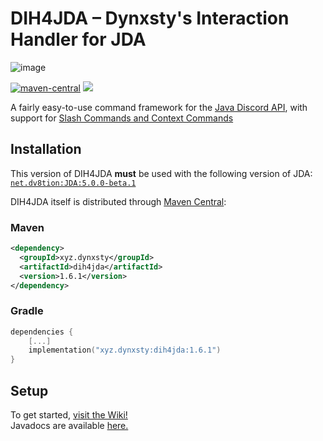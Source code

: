 # DIH4JDA – Dynxsty's Interaction Handler for JDA
![image](https://user-images.githubusercontent.com/48297101/154980678-ae9db212-f38b-4a4e-a628-0f94d13086b7.png)

[![maven-central](https://img.shields.io/maven-central/v/xyz.dynxsty/dih4jda.svg)](https://central.sonatype.dev/search?q=dih4jda&sort=name&namespace=xyz.dynxsty)
[![](https://jitpack.io/v/DynxstyGIT/DIH4JDA.svg)](https://jitpack.io/#DynxstyGIT/DIH4JDA)


A fairly easy-to-use command framework for the [Java Discord API](https://github.com/DV8FromTheWorld/JDA), with support for [Slash Commands and Context Commands](https://discord.com/developers/docs/interactions/application-commands)

## Installation

This version of DIH4JDA **must** be used with the following version of JDA: [`net.dv8tion:JDA:5.0.0-beta.1`](https://github.com/DV8FromTheWorld/JDA/releases)

DIH4JDA itself is distributed through [Maven Central](https://central.sonatype.dev/search?q=dih4jda&sort=name&namespace=xyz.dynxsty):

### Maven

```xml
<dependency>
  <groupId>xyz.dynxsty</groupId>
  <artifactId>dih4jda</artifactId>
  <version>1.6.1</version>
</dependency>
```

### Gradle

```kotlin
dependencies {
    [...]
    implementation("xyz.dynxsty:dih4jda:1.6.1")
}
```

## Setup
To get started, [visit the Wiki!](https://github.com/DynxstyGIT/DIH4JDA/wiki)
<br>
Javadocs are available [here.](https://dynxstygit.github.io/DIH4JDA/)





